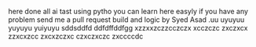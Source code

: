 here done all ai tast using pytho
you can learn here easyly 
if you have any problem send me a pull request 
build and logic by Syed Asad
.uu
uyuyuu
yuyuyu
yuiyuyu
sddsddfd
ddfdffddfgg
xzzxxzczzcczczx
xcczczc
zxczxcx
zzxcxzcc
zxcxzczxc
czxczxczc
zxccccdc
